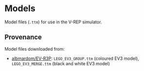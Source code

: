 # Models

Model files (`.ttm`) for use in the V-REP simulator.

## Provenance

Model files downloaded from:

- [albmardom/EV-R3P](https://github.com/albmardom/EV-R3P): `LEGO_EV3_GROUP.ttm` (coloured EV3 model), `LEGO_EV3_MERGE.ttm` (black and white EV3 model)